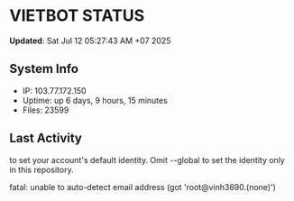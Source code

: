 # VIETBOT STATUS
**Updated**: Sat Jul 12 05:27:43 AM +07 2025

## System Info
- IP: 103.77.172.150
- Uptime: up 6 days, 9 hours, 15 minutes
- Files: 23599

## Last Activity

to set your account's default identity.
Omit --global to set the identity only in this repository.

fatal: unable to auto-detect email address (got 'root@vinh3690.(none)')

